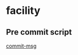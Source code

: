 # facility

## Pre commit script

[commit-msg](https://gist.github.com/jayantp-egov/14f55deb344f1648503c6be7e580fa12)
